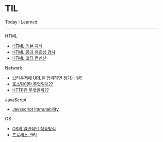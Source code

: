 # TIL
Today I Learned

---

HTML
- [HTML 기본 지식](https://github.com/frontyoon/TIL/blob/main/HTML/basic.md)
- [HTML 폼과 유효성 검사](https://github.com/frontyoon/TIL/blob/main/HTML/validation.md)
- [HTML 코딩 컨벤션](https://github.com/frontyoon/TIL/blob/main/HTML/convention.md)

Network
- [브라우저에 URL을 입력하면 생기는 일!!](https://github.com/frontyoon/TIL/blob/main/Network/browser-url-work.md)
- [호스팅이란 무엇일까??](https://github.com/frontyoon/TIL/blob/main/Network/what-is-hosting.md)
- [HTTP란 무엇일까??](https://github.com/frontyoon/TIL/blob/main/Network/what-is-http.md)

JavaScript
- [Javascript Immutability](https://github.com/frontyoon/TIL/blob/main/JavaScript/immutability.md)

OS
- [OS의 일반적인 작동방식](https://github.com/frontyoon/TIL/blob/main/OS/mechanics-of-os.md)
- [프로세스 관리](https://github.com/frontyoon/TIL/blob/main/OS/process-management.md)